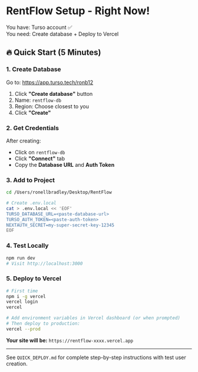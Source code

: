 # RentFlow Setup - Right Now!

You have: Turso account ✅  
You need: Create database + Deploy to Vercel

## 🔥 Quick Start (5 Minutes)

### 1. Create Database
Go to: https://app.turso.tech/ronb12

1. Click **"Create database"** button
2. Name: `rentflow-db`
3. Region: Choose closest to you
4. Click **"Create"**

### 2. Get Credentials
After creating:
- Click on `rentflow-db`
- Click **"Connect"** tab
- Copy the **Database URL** and **Auth Token**

### 3. Add to Project
```bash
cd /Users/ronellbradley/Desktop/RentFlow

# Create .env.local
cat > .env.local << 'EOF'
TURSO_DATABASE_URL=<paste-database-url>
TURSO_AUTH_TOKEN=<paste-auth-token>
NEXTAUTH_SECRET=my-super-secret-key-12345
EOF
```

### 4. Test Locally
```bash
npm run dev
# Visit http://localhost:3000
```

### 5. Deploy to Vercel
```bash
# First time
npm i -g vercel
vercel login
vercel

# Add environment variables in Vercel dashboard (or when prompted)
# Then deploy to production:
vercel --prod
```

**Your site will be:** `https://rentflow-xxxx.vercel.app`

---

See `QUICK_DEPLOY.md` for complete step-by-step instructions with test user creation.

